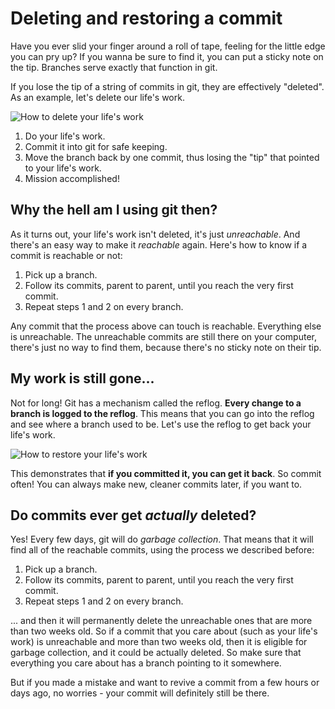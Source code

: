 # Deleting and restoring a commit

Have you ever slid your finger around a roll of tape, feeling for the little edge you can pry up?  If you wanna be sure to find it, you can put a sticky note on the tip.  Branches serve exactly that function in git.

If you lose the tip of a string of commits in git, they are effectively "deleted".  As an example, let's delete our life's work.

![How to delete your life's work](Reflog_LifesWorkDelete.gif)

1. Do your life's work.
2. Commit it into git for safe keeping.
3. Move the branch back by one commit, thus losing the "tip" that pointed to your life's work.
4. Mission accomplished!

## Why the hell am I using git then?

As it turns out, your life's work isn't deleted, it's just *unreachable*.  And there's an easy way to make it *reachable* again.  Here's how to know if a commit is reachable or not:

1. Pick up a branch.
2. Follow its commits, parent to parent, until you reach the very first commit.
3. Repeat steps 1 and 2 on every branch.

Any commit that the process above can touch is reachable.  Everything else is unreachable.  The unreachable commits are still there on your computer, there's just no way to find them, because there's no sticky note on their tip.

## My work is still gone...

Not for long!  Git has a mechanism called the reflog.  **Every change to a branch is logged to the reflog**.  This means that you can go into the reflog and see where a branch used to be.  Let's use the reflog to get back your life's work.

![How to restore your life's work](Reflog_LifesWorkRestore.gif)

This demonstrates that **if you committed it, you can get it back**.  So commit often!  You can always make new, cleaner commits later, if you want to.

## Do commits ever get *actually* deleted?

Yes! Every few days, git will do *garbage collection*.  That means that it will find all of the reachable commits, using the process we described before:

1. Pick up a branch.
2. Follow its commits, parent to parent, until you reach the very first commit.
3. Repeat steps 1 and 2 on every branch.

... and then it will permanently delete the unreachable ones that are more than two weeks old.  So if a commit that you care about (such as your life's work) is unreachable and more than two weeks old, then it is eligible for garbage collection, and it could be actually deleted.  So make sure that everything you care about has a branch pointing to it somewhere.

But if you made a mistake and want to revive a commit from a few hours or days ago, no worries - your commit will definitely still be there.
